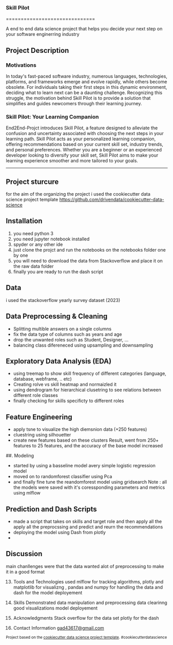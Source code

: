 ### Skill Pilot
==============================

A end to end data science project that helps you decide your next step on your software enginerring industry

## Project Description

### Motivations 

In today's fast-paced software industry, numerous languages, technologies, platforms, and frameworks emerge and evolve rapidly, while others become obsolete. For individuals taking their first steps in this dynamic environment, deciding what to learn next can be a daunting challenge. Recognizing this struggle, the motivation behind Skill Pilot is to provide a solution that simplifies and guides newcomers through their learning journey.

### Skill Pilot: Your Learning Companion

End2End-Projct introduces Skill Pilot, a feature designed to alleviate the confusion and uncertainty associated with choosing the next steps in your learning path. Skill Pilot acts as your personalized learning companion, offering recommendations based on your current skill set, industry trends, and personal preferences. Whether you are a beginner or an experienced developer looking to diversify your skill set, Skill Pilot aims to make your learning experience smoother and more tailored to your goals.


--------
## Project sturcure
for the aim of the organizing the project i used the cookiecutter data science project template
https://github.com/drivendata/cookiecutter-data-science


## Installation
1) you need python 3
2) you need jupyter notebook installed
3) spyder or any other ide
4) just clone the projct and run the notebooks on the notebooks folder one by one
5) you will need to download the data from Stackoverflow and place it on the raw data folder
6) finally you are ready to run the dash script

## Data
i used the stackoverflow yearly survey dataset (2023)

## Data Preprocessing & Cleaning
- Splitting multible answers on a single columns
- fix the data type of columns such as years and age
- drop the unwanted roles such as Student, Designer, ...
- balancing class difereneced using upsampling and downsampling

## Exploratory Data Analysis (EDA)
- using treemap to show skill frequency of different categories (language, database, webframe, .. etc)
- Creating rolve vs skill heatmap and normaizled it
- using dendrogram for hierarchical clusetring to see relations between different role classes
- finally checking for skills specificty to different roles

## Feature Engineering
- apply tsne to visualize the high diemsnion data (+250 features)
- cluestring using silhouetter
- create new features based on these clusters
 Result, went from 250+ features to 25 features, and the accuracy of the base model increased

##. Modeling
- started by using a basseline model avery simple logistic regression model
- moved on to randomforest classifier using Pca
- and finally fine tune the reandomforest model using gridsearch
Note : all the models were saved with it's coressponding parameters and metrics using mlflow


## Prediction and Dash Scripts
- made a script that takes on skills and target role and then apply all the apply all the preprocssing and predict and reurn the recommendations
- deploying the model using Dash from plotly
- 
## Discussion
main chanllenges were that the data wanted alot of preprocessing to make it in a good format

13. Tools and Technologies
used mlflow for tracking algorithms, plotly and matplotlib for visualizng , pandas and numpy for handling the data and dash for the model deployement
14. Skills Demonstrated
data manipulation and preprocessing
data clearinng
good visualizations
model deployement

16. Acknowledgments
Stack overflow for the data set
plotly for the dash

18. Contact Information
gad43617@gmail.com







<p><small>Project based on the <a target="_blank" href="https://drivendata.github.io/cookiecutter-data-science/">cookiecutter data science project template</a>. #cookiecutterdatascience</small></p>
